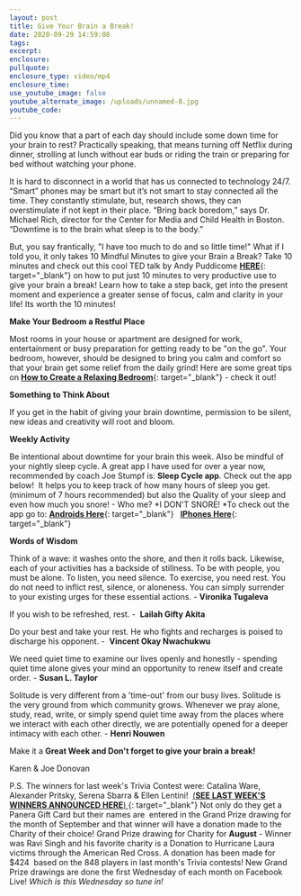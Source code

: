 ```yaml
---
layout: post
title: Give Your Brain a Break!
date: 2020-09-29 14:59:08
tags:
excerpt:
enclosure:
pullquote:
enclosure_type: video/mp4
enclosure_time:
use_youtube_image: false
youtube_alternate_image: /uploads/unnamed-8.jpg
youtube_code:
---
```


Did you know that a part of each day should include some down time for your brain to rest? Practically speaking, that means turning off Netflix during dinner, strolling at lunch without ear buds or riding the train or preparing for bed without watching your phone.

It is hard to disconnect in a world that has us connected to technology 24/7. “Smart” phones may be smart but it’s not smart to stay connected all the time. They constantly stimulate, but, research shows, they can overstimulate if not kept in their place. “Bring back boredom,” says Dr. Michael Rich, director for the Center for Media and Child Health in Boston. “Downtime is to the brain what sleep is to the body.”

But, you say frantically, "I have too much to do and so little time\!" What if I told you, it only takes 10 Mindful Minutes to give your Brain a Break? Take 10 minutes and check out this cool TED talk by Andy Puddicome&nbsp;[**HERE**](https://t.e2ma.net/click/7yyh9b/zwff20l/v57b8d){: target="_blank"}&nbsp;on how to put just 10 minutes to very productive use to give your brain a break\! Learn how to take a step back, get into the present moment and experience a greater sense of focus, calm and clarity in your life\! Its worth the 10 minutes\!

**Make Your Bedroom a Restful Place**

Most rooms in your house or apartment are designed for work, entertainment or busy preparation for getting ready to be "on the go". Your bedroom, however, should be designed to bring you calm and comfort so that your brain get some relief from the daily grind\! Here are some great tips on&nbsp;[**How to Create a Relaxing Bedroom**](https://t.e2ma.net/click/7yyh9b/zwff20l/by8b8d){: target="_blank"}&nbsp;- check it out\!

**Something to Think About**

If you get in the habit of giving your brain downtime, permission to be silent, new ideas and creativity will root and bloom.

**Weekly Activity**

Be intentional about downtime for your brain this week. Also be mindful of your nightly sleep cycle. A great app I have used for over a year now, recommended by coach Joe Stumpf is:&nbsp;**Sleep Cycle app**. Check out the app below\!&nbsp; It helps you to keep track of how many hours of sleep you get. (minimum of 7 hours recommended) but also the Quality of your sleep and even how much you snore\! - Who me?&nbsp;*I DON'T SNORE\!&nbsp;*To check out the app go to:&nbsp;[**Androids Here**](https://t.e2ma.net/click/7yyh9b/zwff20l/rq9b8d){: target="_blank"}&nbsp; &nbsp;[**IPhones Here**](https://t.e2ma.net/click/7yyh9b/zwff20l/7iac8d){: target="_blank"}

**Words of Wisdom**

Think of a wave: it washes onto the shore, and then it rolls back. Likewise, each of your activities has a backside of stillness. To be with people, you must be alone. To listen, you need silence. To exercise, you need rest. You do not need to inflict rest, silence, or aloneness. You can simply surrender to your existing urges for these essential actions. -&nbsp;**Vironika Tugaleva**

If you wish to be refreshed, rest. - &nbsp;**Lailah Gifty Akita**

Do your best and take your rest. He who fights and recharges is poised to discharge his opponent. - &nbsp;**Vincent Okay Nwachukwu**

We need quiet time to examine our lives openly and honestly - spending quiet time alone gives your mind an opportunity to renew itself and create order. -&nbsp;**Susan L. Taylor**

Solitude is very different from a 'time-out' from our busy lives. Solitude is the very ground from which community grows. Whenever we pray alone, study, read, write, or simply spend quiet time away from the places where we interact with each other directly, we are potentially opened for a deeper intimacy with each other. -&nbsp;**Henri Nouwen**

Make it a&nbsp;**Great Week and Don't forget to give your brain a break\!**

Karen & Joe Donovan

P.S. The winners for last week's Trivia Contest were: Catalina Ware, Alexander Pritsky, Serena Sbarra & Ellen Lentini\! &nbsp;[(**SEE LAST WEEK'S WINNERS ANNOUNCED HERE**)&nbsp;](https://t.e2ma.net/click/7yyh9b/zwff20l/nbbc8d){: target="_blank"}&nbsp;Not only do they get a Panera Gift Card but their names are&nbsp; entered in the Grand Prize drawing for the month of September and that winner will have a donation made to the Charity of their choice\! Grand Prize drawing for Charity for&nbsp;**August**&nbsp;- Winner was Ravi Singh and his favorite charity is a Donation to Hurricane Laura victims through the American Red Cross. A donation has been made for $424&nbsp; based on the 848 players in last month's Trivia contests\! New Grand Prize drawings are done the first Wednesday of each month on Facebook Live\!&nbsp;*Which is this Wednesday so tune in\!*